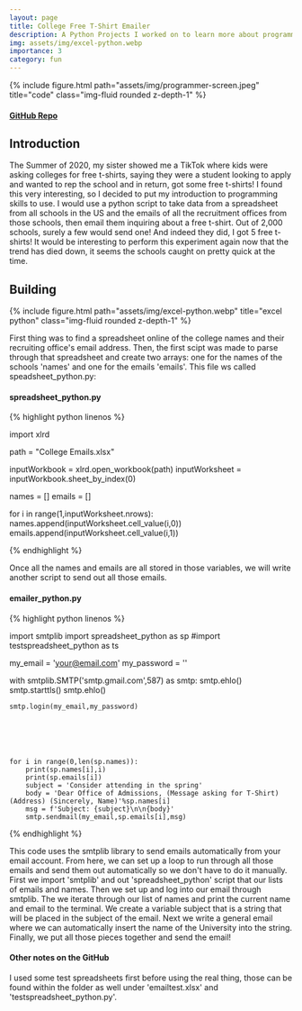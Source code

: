 ```yaml
---
layout: page
title: College Free T-Shirt Emailer  
description: A Python Projects I worked on to learn more about programming and for fun early on in my college career 
img: assets/img/excel-python.webp
importance: 3
category: fun
---
```



<div class="container">
    <div class="row">
        <div class="col-sm mt-3 mt-md-0">
            {% include figure.html path="assets/img/programmer-screen.jpeg" title="code" class="img-fluid rounded z-depth-1" %}
        </div>
    </div>
</div>


#### [GitHub Repo](https://github.com/ColeFeely6/Independent-Python-Projects/tree/main/college-free-tshirt-emailer)


## Introduction


The Summer of 2020, my sister showed me a TikTok where kids were asking colleges for free t-shirts, saying they were a student looking to apply and wanted to rep the school and in return, got some free t-shirts! I found this very interesting, so I decided to put my introduction to programming skills to use. I would use a python script to take data from a spreadsheet from all schools in the US and the emails of all the recruitment offices from those schools, then email them inquiring about a free t-shirt. Out of 2,000 schools, surely a few would send one! And indeed they did, I got 5 free t-shirts! It would be interesting to perform this experiment again now that the trend has died down, it seems the schools caught on pretty quick at the time. 

## Building


<div class="container">
    <div class="row">
        <div class="col-sm mt-3 mt-md-0">
            {% include figure.html path="assets/img/excel-python.webp" title="excel python" class="img-fluid rounded z-depth-1" %}
        </div>
    </div>
</div>

First thing was to find a spreadsheet online of the college names and their recruiting office's email address. Then, the first scipt was made to parse through that spreadsheet and create two arrays: one for the names of the schools 'names' and one for the emails 'emails'. This file ws called speadsheet_python.py:

#### spreadsheet_python.py

{% highlight python linenos %}

import xlrd

path = "College Emails.xlsx"

inputWorkbook = xlrd.open_workbook(path)
inputWorksheet = inputWorkbook.sheet_by_index(0)

names = []
emails = []

for i in range(1,inputWorksheet.nrows):
    names.append(inputWorksheet.cell_value(i,0))
    emails.append(inputWorksheet.cell_value(i,1))

{% endhighlight %}

Once all the names and emails are all stored in those variables, we will write another script to send out all those emails.

#### emailer_python.py

{% highlight python linenos %}

import smtplib
import spreadsheet_python as sp
#import testspreadsheet_python as ts


my_email = 'your@email.com'
my_password = ''

with smtplib.SMTP('smtp.gmail.com',587) as smtp:
    smtp.ehlo()
    smtp.starttls()
    smtp.ehlo()
    
    smtp.login(my_email,my_password)
    


    
    
    
    for i in range(0,len(sp.names)):
        print(sp.names[i],i)
        print(sp.emails[i])
        subject = 'Consider attending in the spring'
        body = 'Dear Office of Admissions, (Message asking for T-Shirt) (Address) (Sincerely, Name)'%sp.names[i]
        msg = f'Subject: {subject}\n\n{body}'
        smtp.sendmail(my_email,sp.emails[i],msg)

{% endhighlight %}

This code uses the smtplib library to send emails automatically from your email account. From here, we can set up a loop to run through all those emails and send them out automatically so we don't have to do it manually. First we import 'smtplib' and out 'spreadsheet_python' script that our lists of emails and names. Then we set up and log into our email through smtplib. The we iterate through our list of names and print the current name and email to the terminal. We create a variable subject that is a string that will be placed in the subject of the email. Next we write a general email where we can automatically insert the name of the University into the string. Finally, we put all those pieces together and send the email!

#### Other notes on the GitHub

I used some test spreadsheets first before using the real thing, those can be found within the folder as well under 'emailtest.xlsx' and 'testspreadsheet_python.py'. 

